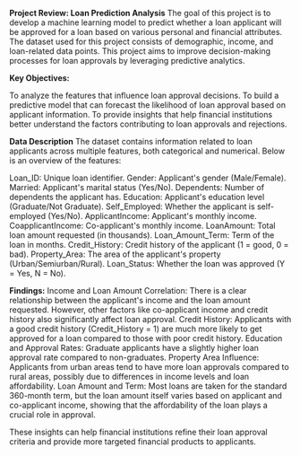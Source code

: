 **Project Review: Loan Prediction Analysis**
The goal of this project is to develop a machine learning model to predict whether a loan applicant will be approved for a loan based on various personal and financial attributes. The dataset used for this project consists of demographic, income, and loan-related data points. This project aims to improve decision-making processes for loan approvals by leveraging predictive analytics.

**Key Objectives:**

To analyze the features that influence loan approval decisions.
To build a predictive model that can forecast the likelihood of loan approval based on applicant information.
To provide insights that help financial institutions better understand the factors contributing to loan approvals and rejections.

**Data Description**
The dataset contains information related to loan applicants across multiple features, both categorical and numerical. Below is an overview of the features:

Loan_ID: Unique loan identifier.
Gender: Applicant's gender (Male/Female).
Married: Applicant's marital status (Yes/No).
Dependents: Number of dependents the applicant has.
Education: Applicant's education level (Graduate/Not Graduate).
Self_Employed: Whether the applicant is self-employed (Yes/No).
ApplicantIncome: Applicant's monthly income.
CoapplicantIncome: Co-applicant's monthly income.
LoanAmount: Total loan amount requested (in thousands).
Loan_Amount_Term: Term of the loan in months.
Credit_History: Credit history of the applicant (1 = good, 0 = bad).
Property_Area: The area of the applicant's property (Urban/Semiurban/Rural).
Loan_Status: Whether the loan was approved (Y = Yes, N = No).

**Findings:**
Income and Loan Amount Correlation: There is a clear relationship between the applicant's income and the loan amount requested. However, other factors like co-applicant income and credit history also significantly affect loan approval.
Credit History: Applicants with a good credit history (Credit_History = 1) are much more likely to get approved for a loan compared to those with poor credit history.
Education and Approval Rates: Graduate applicants have a slightly higher loan approval rate compared to non-graduates.
Property Area Influence: Applicants from urban areas tend to have more loan approvals compared to rural areas, possibly due to differences in income levels and loan affordability.
Loan Amount and Term: Most loans are taken for the standard 360-month term, but the loan amount itself varies based on applicant and co-applicant income, showing that the affordability of the loan plays a crucial role in approval.

These insights can help financial institutions refine their loan approval criteria and provide more targeted financial products to applicants.
